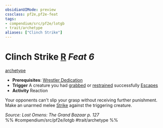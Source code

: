 ```yaml
---
obsidianUIMode: preview
cssclass: pf2e,pf2e-feat
tags:
- compendium/src/pf2e/lotgb
- trait/archetype
aliases: ["Clinch Strike"]
---
```

# Clinch Strike  [R](../../rules/core-rulebook/chapter-9-playing-the-game.md#Actions "Reaction") *Feat 6*  
[archetype](../../rules/traits/archetype.md)  

- **Prerequisites**: [Wrestler Dedication](wrestler-dedication-lotgb.md)
- **Trigger** A creature you had [grabbed](../../rules/conditions.md#Grabbed) or [restrained](../../rules/conditions.md#Restrained) successfully [Escapes](../../rules/actions/escape.md)
- **Activity** Reaction

Your opponents can't slip your grasp without receiving further punishment. Make an unarmed melee [Strike](../../rules/actions/strike.md) against the triggering creature.

*Source: Lost Omens: The Grand Bazaar p. 127*  
%% #compendium/src/pf2e/lotgb #trait/archetype %%